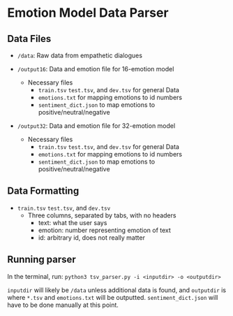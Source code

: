 # Emotion Model Data Parser

## Data Files

- `/data`: Raw data from empathetic dialogues

- `/output16`: Data and emotion file for 16-emotion model

  - Necessary files
    - `train.tsv` `test.tsv`, and `dev.tsv` for general Data
    - `emotions.txt` for mapping emotions to id numbers
    - `sentiment_dict.json` to map emotions to positive/neutral/negative

- `/output32`: Data and emotion file for 32-emotion model
  - Necessary files
    - `train.tsv` `test.tsv`, and `dev.tsv` for general Data
    - `emotions.txt` for mapping emotions to id numbers
    - `sentiment_dict.json` to map emotions to positive/neutral/negative

## Data Formatting

- `train.tsv` `test.tsv`, and `dev.tsv`
  - Three columns, separated by tabs, with no headers
    - text: what the user says
    - emotion: number representing emotion of text
    - id: arbitrary id, does not really matter

## Running parser

In the terminal, run: `python3 tsv_parser.py -i <inputdir> -o <outputdir>`

`inputdir` will likely be `/data` unless additional data is found, and `outputdir` is where `*.tsv` and `emotions.txt` will be outputted. `sentiment_dict.json` will have to be done manually at this point.
